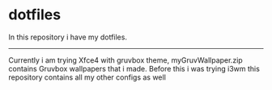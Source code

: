 # dotfiles
In this repository i have my dotfiles.

***
Currently i am trying Xfce4 with gruvbox theme, myGruvWallpaper.zip contains Gruvbox wallpapers that i made.
Before this i was trying i3wm this repository contains all my other configs as well

